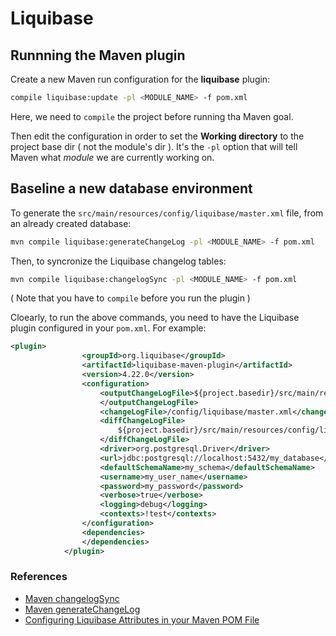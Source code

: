 
# Liquibase

## Runnning the Maven plugin

Create a new Maven run configuration for the **liquibase** plugin: 

```bash
compile liquibase:update -pl <MODULE_NAME> -f pom.xml
```

Here, we need to `compile` the project before running tha Maven goal.

Then edit the configuration in order to set the **Working directory** to the project base dir ( not the module's dir ). It's the `-pl` option that will tell Maven what *module* we are currently working on.


## Baseline a new database environment

To generate the `src/main/resources/config/liquibase/master.xml` file, from an already created database:

```bash
mvn compile liquibase:generateChangeLog -pl <MODULE_NAME> -f pom.xml
```

Then, to syncronize the Liquibase changelog tables:

```bash
mvn compile liquibase:changelogSync -pl <MODULE_NAME> -f pom.xml
```

( Note that you have to `compile` before you run the plugin )


Cloearly, to run the above commands, you need to have the Liquibase plugin configured in your `pom.xml`. For example:

```xml
<plugin>
                <groupId>org.liquibase</groupId>
                <artifactId>liquibase-maven-plugin</artifactId>
                <version>4.22.0</version>
                <configuration>
                    <outputChangeLogFile>${project.basedir}/src/main/resources/config/liquibase/master.xml
                    </outputChangeLogFile>
                    <changeLogFile>/config/liquibase/master.xml</changeLogFile>
                    <diffChangeLogFile>
                        ${project.basedir}/src/main/resources/config/liquibase/changelog/${maven.build.timestamp}_changelog.xml
                    </diffChangeLogFile>
                    <driver>org.postgresql.Driver</driver>
                    <url>jdbc:postgresql://localhost:5432/my_database</url>
                    <defaultSchemaName>my_schema</defaultSchemaName>
                    <username>my_user_name</username>
                    <password>my_password</password>
                    <verbose>true</verbose>
                    <logging>debug</logging>
                    <contexts>!test</contexts>
                </configuration>
                <dependencies>
                </dependencies>
            </plugin>
```

### References

- [Maven changelogSync](https://docs.liquibase.com/tools-integrations/maven/commands/maven-changelogsync.html)
- [Maven generateChangeLog](https://docs.liquibase.com/tools-integrations/maven/commands/maven-generatechangelog.html)
- [Configuring Liquibase Attributes in your Maven POM File](https://docs.liquibase.com/tools-integrations/maven/maven-pom-file.html)